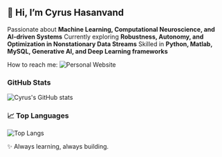 ## 👋 Hi, I’m Cyrus Hasanvand 

Passionate about **Machine Learning, Computational Neuroscience, and AI-driven Systems** 
Currently exploring **Robustness, Autonomy, and Optimization in Nonstationary Data Streams**
Skilled in **Python, Matlab, MySQL, Generative AI, and Deep Learning frameworks** 

How to reach me: ![Personal Website](https://cyrushasanvand.github.io/)

### GitHub Stats
![Cyrus's GitHub stats](https://github-readme-stats.vercel.app/api?username=CyrusHasanvand&show_icons=true&theme=radical)

### 📈 Top Languages
![Top Langs](https://github-readme-stats.vercel.app/api/top-langs/?username=CyrusHasanvand&layout=compact)


✨ Always learning, always building.
